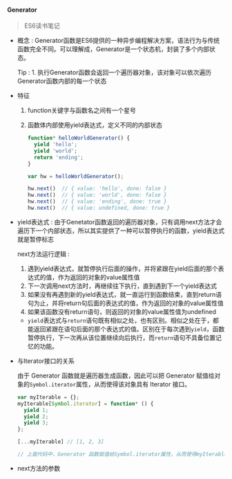 #### Generator

> ES6读书笔记

* 概念 : Generator函数是ES6提供的一种异步编程解决方案，语法行为与传统函数完全不同。可以理解成，Generator是一个状态机，封装了多个内部状态。

  Tip : 1. 执行Generator函数会返回一个遍历器对象，该对象可以依次遍历Generator函数内部的每一个状态

* 特征

  1. function关键字与函数名之间有一个星号

  2. 函数体内部使用yield表达式，定义不同的内部状态

     ```javascript
     function* helloWorldGenerator() {
       yield 'hello';
       yield 'world';
       return 'ending';
     }

     var hw = helloWorldGenerator();

     hw.next()	// { value: 'hello', done: false }
     hw.next()	// { value: 'world', done: false }
     hw.next()	// { value: 'ending', done: true }
     hw.next()	// { value: undefined, done: true }
     ```

* yield表达式 : 由于Genetator函数返回的遍历器对象，只有调用next方法才会遍历下一个内部状态，所以其实提供了一种可以暂停执行的函数，yield表达式就是暂停标志

  next方法运行逻辑 : 

  1. 遇到yield表达式，就暂停执行后面的操作，并将紧跟在yield后面的那个表达式的值，作为返回的对象的value属性值
  2. 下一次调用next方法时，再继续往下执行，直到遇到下一个yield表达式
  3. 如果没有再遇到新的yield表达式，就一直运行到函数结束，直到return语句为止，并将return句后面的表达式的值，作为返回的对象的value属性值
  4. 如果该函数没有return语句，则返回的对象的value属性值为undefined

  * `yield`表达式与`return`语句既有相似之处，也有区别。相似之处在于，都能返回紧跟在语句后面的那个表达式的值。区别在于每次遇到`yield`，函数暂停执行，下一次再从该位置继续向后执行，而`return`语句不具备位置记忆的功能。

* 与Iterator接口的关系

  由于 Generator 函数就是遍历器生成函数，因此可以把 Generator 赋值给对象的`Symbol.iterator`属性，从而使得该对象具有 Iterator 接口。

  ```javascript
  var myIterable = {};
  myIterable[Symbol.iterator] = function* () {
    yield 1;
    yield 2;
    yield 3;
  };

  [...myIterable] // [1, 2, 3]

  // 上面代码中，Generator 函数赋值给Symbol.iterator属性，从而使得myIterable对象具有了 Iterator 接口，可以被...运算符遍历了。
  ```

* next方法的参数

  ​


